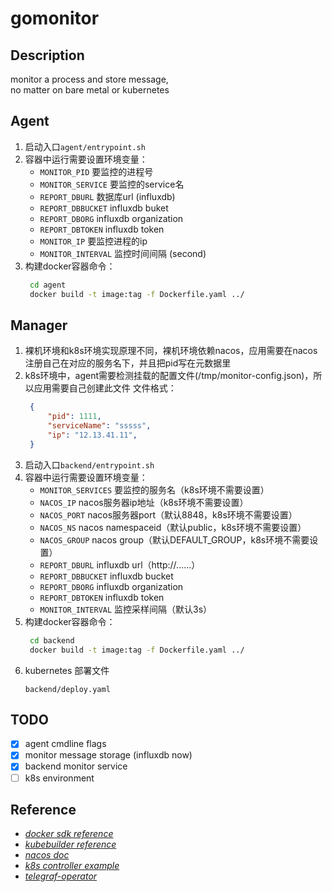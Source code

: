 # gomonitor

## Description

monitor a process and store message, \
no matter on bare metal or kubernetes

## Agent
1. 启动入口`agent/entrypoint.sh`
2. 容器中运行需要设置环境变量：
   - `MONITOR_PID` 要监控的进程号
   - `MONITOR_SERVICE` 要监控的service名
   - `REPORT_DBURL` 数据库url (influxdb)
   - `REPORT_DBBUCKET` influxdb buket
   - `REPORT_DBORG` influxdb organization
   - `REPORT_DBTOKEN` influxdb token
   - `MONITOR_IP` 要监控进程的ip
   - `MONITOR_INTERVAL` 监控时间间隔 (second)
3. 构建docker容器命令：
   ```sh
    cd agent
    docker build -t image:tag -f Dockerfile.yaml ../
   ```

## Manager
1. 裸机环境和k8s环境实现原理不同，裸机环境依赖nacos，应用需要在nacos注册自己在对应的服务名下，并且把pid写在元数据里
2. k8s环境中，agent需要检测挂载的配置文件(/tmp/monitor-config.json)，所以应用需要自己创建此文件
   文件格式：
   ```json
    {
        "pid": 1111,
        "serviceName": "sssss",
        "ip": "12.13.41.11",
    }
   ```
3. 启动入口`backend/entrypoint.sh`
4. 容器中运行需要设置环境变量：
    - `MONITOR_SERVICES` 要监控的服务名（k8s环境不需要设置）
    - `NACOS_IP` nacos服务器ip地址（k8s环境不需要设置）
    - `NACOS_PORT` nacos服务器port（默认8848，k8s环境不需要设置）
    - `NACOS_NS` nacos namespaceid（默认public，k8s环境不需要设置）
    - `NACOS_GROUP` nacos group（默认DEFAULT_GROUP，k8s环境不需要设置）
    - `REPORT_DBURL` influxdb url（http://......）
    - `REPORT_DBBUCKET` influxdb bucket
    - `REPORT_DBORG` influxdb organization
    - `REPORT_DBTOKEN` influxdb token
    - `MONITOR_INTERVAL` 监控采样间隔（默认3s）
5. 构建docker容器命令：
   ```sh
    cd backend
    docker build -t image:tag -f Dockerfile.yaml ../
   ```
6. kubernetes 部署文件
    ```
    backend/deploy.yaml
    ```
## TODO

- [x] agent cmdline flags
- [x] monitor message storage (influxdb now)
- [x] backend monitor service
- [ ] k8s environment

## Reference
- _[docker sdk reference](https://docs.docker.com/engine/api/v1.41/)_
- _[kubebuilder reference](https://book.kubebuilder.io/)_
- _[nacos doc](https://nacos.io/zh-cn/docs/quick-start.html)_
- _[k8s controller example](https://github.com/kubernetes-sigs/controller-runtime/tree/master/examples/builtins)_
- _[telegraf-operator](https://github.com/influxdata/telegraf-operator)_